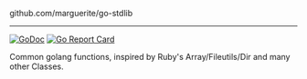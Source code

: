 github.com/marguerite/go-stdlib

------

[![GoDoc](https://godoc.org/github.com/marguerite/go-stdlib?status.svg)](https://godoc.org/github.com/marguerite/go-stdlib) 
[![Go Report Card](https://goreportcard.com/badge/github.com/marguerite/go-stdlib)](https://goreportcard.com/report/github.com/marguerite/go-stdlib)

Common golang functions, inspired by Ruby's Array/Fileutils/Dir and many other Classes.
